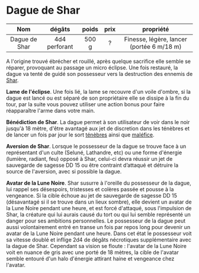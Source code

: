 # Dague de Shar

|      Nom      |    dégâts     | poids | prix |                 propriété                 |
| :-----------: | :-----------: | :---: | :--: | :---------------------------------------: |
| Dague de Shar | 4d4 perforant | 500 g |  ?   | Finesse, légère, lancer (portée 6 m/18 m) |
A l'origine trouvé ébrécher et rouillé, après quelque sacrifice elle semble se réparer, provoquant au passage un micro éclipse.
Une fois restauré, la dague va tenté de guidé son possesseur vers la destruction des ennemis de [Shar](https://www.aidedd.org/univers/pantheon/shar/). 

**Lame de l'éclipse**. Une fois lié, la lame se recouvre d'un voile d'ombre, si la dague est lancé ou est séparé de son propriétaire elle se dissipe à la fin du tour, par la suite vous pouvez utiliser une action bonus pour faire réapparaître l'arme dans votre main.

**Bénédiction de Shar**. La dague permet à son utilisateur de voir dans le noir jusqu'à 18 mètre, d'être avantagé aux jet de discretion dans les ténèbres et de lancer un fois par jour le sort [ténèbres](https://www.aidedd.org/dnd/sorts.php?vf=tenebres) ainsi que [maléfice](https://www.aidedd.org/dnd/sorts.php?vf=malefice).

**Aversion de Shar**. Lorsque le possesseur de la dague se trouve face à un représentant d'un culte (Seluné, Lathandre, etc) ou une forme d'énergie (lumière, radiant, feu) opposé à Shar, celui-ci devra réussir un jet de sauvegarde de sagesse DD 15 ou être contraint d’attaqué et détruire la source de l'aversion, avec si possible la dague.

**Avatar de la Lune Noire**. Shar susurre à l'oreille du possesseur de la dague, lui rappel ses désespoirs, tristesses et colères passée et pousse à la vengeance. Si la cible échoue au jet de sauvegarde de sagesse DD 15 (désavantagé si il se trouve dans un lieux sombre), elle devient un avatar de la Lune Noire pendant une heure, et est forcé d'attaqué, sous l'impulsion de Shar, la créature qui lui aurais causé du tort ou qui lui semble représenté un danger pour ses ambitions personnelles. Le possesseur de la dague peut aussi volontairement entré en transe un fois par repos long pour devenir un avatar de la Lune Noire pendant une heure.
Dans cet état le possesseur voit sa vitesse doublé et inflige 2d4 de dégâts nécrotiques supplémentaire avec la dague de Shar. Cependant sa vision se floute : l'avatar de la Lune Noire voit en nuance de gris avec une porté de 18 mètres, la cible de l'avatar semble entouré d'un halo d'énergie attirant haine et vengeance chez l'avatar.
